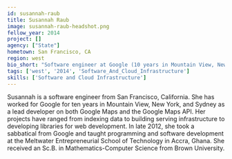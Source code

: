 ```yaml
---
id: susannah-raub
title: Susannah Raub
image: susannah-raub-headshot.png
fellow_year: 2014
project: []
agency: ["State"]
hometown: San Francisco, CA
region: west
bio_short: "Software engineer at Google (10 years in Mountain View, New York, and Sydney), visiting faculty at MEST (Ghana), CS at Brown, Bay Area native."
tags: ['west', '2014', 'Software_And_Cloud_Infrastructure']
skills: ['Software and Cloud Infrastructure']
---
```


Susannah is a software engineer from San Francisco, California. She has worked for Google for ten years in Mountain View, New York, and Sydney as a lead developer on both Google Maps and the Google Maps API. Her projects have ranged from indexing data to building serving infrastructure to developing libraries for web development. In late 2012, she took a sabbatical from Google and taught programming and software development at the Meltwater Entrepreneurial School of Technology in Accra, Ghana. She received an Sc.B. in Mathematics-Computer Science from Brown University.
